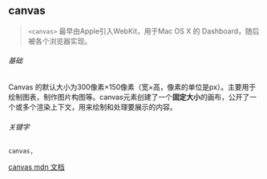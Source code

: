 ## canvas

> `<canvas>` 最早由Apple引入WebKit，用于Mac OS X 的 Dashboard，随后被各个浏览器实现。

###### 基础

Canvas 的默认大小为300像素×150像素（宽×高，像素的单位是px）。主要用于绘制图表，制作图片构图等。canvas元素创建了一个**固定大小**的画布，公开了一个或多个渲染上下文，用来绘制和处理要展示的内容。





###### 关键字

```
canvas,
```

[canvas mdn 文档](https://developer.mozilla.org/zh-CN/docs/Web/API/Canvas_API)

